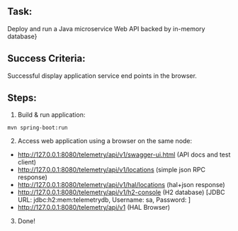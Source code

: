 ## Task:

Deploy and run a Java microservice Web API backed by in-memory database}

## Success Criteria:

Successful display application service end points in the browser.

## Steps:


1. Build & run application:

```mvn spring-boot:run```

2. Access web application using a browser on the same node:

- http://127.0.0.1:8080/telemetry/api/v1/swagger-ui.html	(API docs and test client)
- http://127.0.0.1:8080/telemetry/api/v1/locations 		(simple json RPC response)
- http://127.0.0.1:8080/telemetry/api/v1/hal/locations 		(hal+json response)
- http://127.0.0.1:8080/telemetry/api/v1/h2-console		(H2 database) [JDBC URL: jdbc:h2:mem:telemetrydb, Username: sa, Password:  ]
- http://127.0.0.1:8080/telemetry/api/v1			(HAL Browser)

3. Done!

